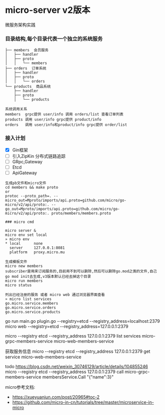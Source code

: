 # micro-server v2版本
微服务架构实践

### 目录结构,每个目录代表一个独立的系统服务

```
├── members  会员服务
│   ├── handler
│   ├── proto
│   │   └── members
├── orders  订单系统
│   ├── handler
│   ├── proto
│   │   └── orders
└── products  商品系统
    ├── handler
    ├── proto
    │   └── products

系统调用关系
members  grpc提供 user/info 调用 orders/list 查看订单列表
products 调用 user/info grpc提供 product/info
orders   调用 user/info和product/info grpc提供 order/list
```

### 接入计划
- [x] Gin框架
- [ ] 引入ZipKin 分布式链路追踪
- [ ] GRpc,Gateway
- [ ] Etcd
- [ ] ApiGateway

```
生成pb文件和micro文件
cd members && make proto
or
protoc --proto_path=. --micro_out=Mproto/imports/api.proto=github.com/micro/go-micro/v2/api/proto:. --go_out=Mproto/imports/api.proto=github.com/micro/go-micro/v2/api/proto:. proto/members/members.proto

### micro cmd

micro server &
micro env set local
» micro env
* local      none
  server     127.0.0.1:8081
  platform   proxy.micro.mu

生成模板文件
micro new members
subscriber是用来订阅服务的,目前用不到可以删除,然后可以删除go.mod之类的文件,自己go mod init去生成,v3版本默认已经去掉这个目录
micro run members
micro status

列出已经注册的服务 或者 micro web 通过浏览器界面查看
» micro list services
go.micro.service.members
go.micro.service.orders
go.micro.service.products
```

go run main.go plugin.go --registry=etcd --registry_address=localhost:2379
micro web --registry=etcd --registry_address=127.0.0.1:2379

micro --registry etcd --registry_address 127.0.0.1:2379 list services
micro-grpc-members-service
micro-web-members-service

获取服务信息
micro --registry etcd --registry_address 127.0.0.1:2379 get service micro-web-members-service

todo
https://blog.csdn.net/weixin_30746129/article/details/104855246
micro --registry etcd --registry_address 127.0.0.1:2379 call micro-grpc-members-service membersService.Call "{\"name\":3}"



micro参考文档:

- https://xueyuanjun.com/post/20965#toc-2
- https://github.com/micro-in-cn/tutorials/tree/master/microservice-in-micro